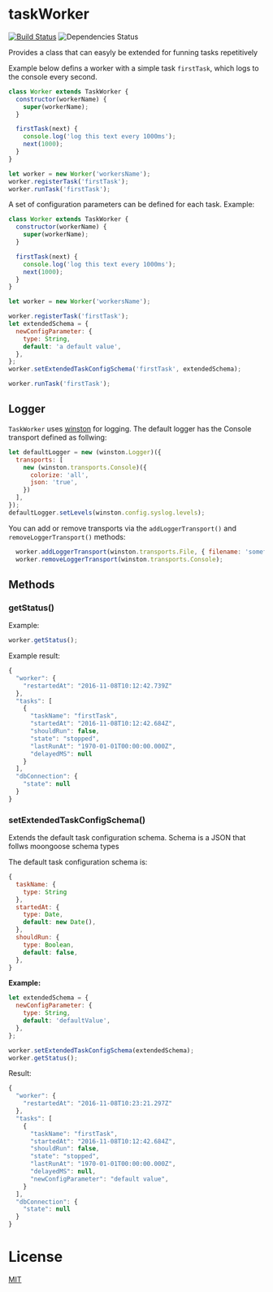 taskWorker
=======
[![Build Status](https://travis-ci.com/dutu/xworkers.svg?token=VBAfXrvEMSTDy7vKR2cC&branch=master)](https://travis-ci.org/dutu/taskWorker/) ![Dependencies Status](https://david-dm.org/dutu/taskWorker.svg)



Provides a class that can easyly be extended for funning tasks repetitively 

Example below defins a worker with a simple task `firstTask`, which logs to the console every second. 

```js
class Worker extends TaskWorker {
  constructor(workerName) {
    super(workerName);
  }

  firstTask(next) {
	console.log('log this text every 1000ms');
    next(1000);
  }
}

let worker = new Worker('workersName');
worker.registerTask('firstTask');
worker.runTask('firstTask');
```


A set of configuration parameters can be defined for each task.
Example:


```js
class Worker extends TaskWorker {
  constructor(workerName) {
    super(workerName);
  }

  firstTask(next) {
	console.log('log this text every 1000ms');
    next(1000);
  }
}

let worker = new Worker('workersName');

worker.registerTask('firstTask');
let extendedSchema = {
  newConfigParameter: {
    type: String,
    default: 'a default value',
  },
};
worker.setExtendedTaskConfigSchema('firstTask', extendedSchema); 

worker.runTask('firstTask');
```






## Logger

`TaskWorker` uses [winston](https://www.npmjs.com/package/winston) for logging. 
The default logger has the Console transport defined as follwing:

```js
let defaultLogger = new (winston.Logger)({
  transports: [
    new (winston.transports.Console)({
      colorize: 'all',
      json: 'true',
    })
  ],
});
defaultLogger.setLevels(winston.config.syslog.levels);
```

You can add or remove transports via the `addLoggerTransport()` and `removeLoggerTransport()` methods:
```js
  worker.addLoggerTransport(winston.transports.File, { filename: 'somefile.log' });
  worker.removeLoggerTransport(winston.transports.Console);
```

## Methods

### getStatus()

Example:

```js
worker.getStatus();
```

Example result:

```js
{
  "worker": {
    "restartedAt": "2016-11-08T10:12:42.739Z"
  },
  "tasks": [
    {
      "taskName": "firstTask",
      "startedAt": "2016-11-08T10:12:42.684Z",
      "shouldRun": false,
      "state": "stopped",
      "lastRunAt": "1970-01-01T00:00:00.000Z",
      "delayedMS": null
    }
  ],
  "dbConnection": {
    "state": null
  }
}
```

### setExtendedTaskConfigSchema()

Extends the default task configuration schema. Schema is a JSON that follws moongoose schema types
 
The default task configuration schema is:

```js
{
  taskName: {
    type: String
  },
  startedAt: {
    type: Date,
    default: new Date(),
  },
  shouldRun: {
    type: Boolean,
    default: false,
  },
}
```


**Example:**

```js
let extendedSchema = {
  newConfigParameter: {
    type: String,
    default: 'defaultValue',
  },
};

worker.setExtendedTaskConfigSchema(extendedSchema);
worker.getStatus();
```

Result:

```js
{
  "worker": {
    "restartedAt": "2016-11-08T10:23:21.297Z"
  },
  "tasks": [
    {
      "taskName": "firstTask",
      "startedAt": "2016-11-08T10:12:42.684Z",
      "shouldRun": false,
      "state": "stopped",
      "lastRunAt": "1970-01-01T00:00:00.000Z",
      "delayedMS": null,
      "newConfigParameter": "default value",
    }
  ],
  "dbConnection": {
    "state": null
  }
}
```

# License #

[MIT](LICENSE)